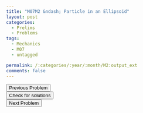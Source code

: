 ```yaml
---
title: "M07M2 &ndash; Particle in an Ellipsoid"
layout: post
categories:
  - Prelims
  - Problems
tags:
  - Mechanics
  - M07
  - untagged

permalink: /:categories/:year/:month/M2:output_ext
comments: false
---
```

<object data="2007M2M.pdf" type="application/pdf" width="100%" height="500"></object>

<div class='navbar'>
	<div float='left'><button onclick="window.location='M1.html'" >Previous Problem</button></div>
	<div float='center'><button onclick="window.location='https://princetonprelim.com/prelim/19/'">Check for solutions</button></div>
	<div float='right'><button onclick="window.location='M3.html'" > Next Problem</button></div>
</div>
